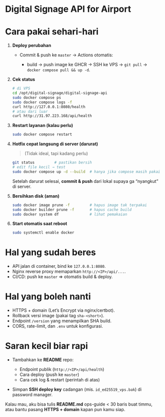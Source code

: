 # Digital Signage API for Airport


# Cara pakai sehari-hari

1. **Deploy perubahan**

   * Commit & push ke `master` → Actions otomatis:

     * build → push image ke GHCR → SSH ke VPS → `git pull` → `docker compose pull && up -d`.

2. **Cek status**

   ```bash
   # di VPS
   cd /opt/digital-signage/digital-signage-api
   sudo docker compose ps
   sudo docker compose logs -f
   curl http://127.0.0.1:8080/health
   # atau dari luar
   curl http://31.97.223.168/api/health
   ```

3. **Restart layanan (kalau perlu)**

   ```bash
   sudo docker compose restart
   ```

4. **Hotfix cepat langsung di server (darurat)**

   > (Tidak ideal, tapi kadang perlu)

   ```bash
   git status         # pastikan bersih
   # edit file kecil → test
   sudo docker compose up -d --build  # hanya jika compose masih pakai build; kalau image:latest, cukup restart
   ```

   Setelah darurat selesai, **commit & push** dari lokal supaya ga “nyangkut” di server.

5. **Bersihkan disk (aman)**

   ```bash
   sudo docker image prune -f         # hapus image tak terpakai
   sudo docker builder prune -f       # hapus cache build
   sudo docker system df              # lihat pemakaian
   ```

6. **Start otomatis saat reboot**

   ```bash
   sudo systemctl enable docker
   ```

# Hal yang **sudah beres**

* API jalan di container, bind ke `127.0.0.1:8080`.
* Nginx reverse proxy memaparkan `http://<IP>/api/...`.
* CI/CD: push ke `master` ⇒ otomatis build & deploy.

# Hal yang **boleh nanti**

* HTTPS + domain (Let’s Encrypt via nginx/certbot).
* Rollback versi image (pakai tag `sha-<short>`).
* Endpoint `/version` yang menampilkan SHA build.
* CORS, rate-limit, dan `.env` untuk konfigurasi.

# Saran kecil biar rapi

* Tambahkan ke **README** repo:

  * Endpoint publik (`http://<IP>/api/health`)
  * Cara deploy (push ke `master`)
  * Cara cek log & restart (perintah di atas)
* Simpan **SSH deploy key** cadangan (mis. `id_ed25519_vps.bak`) di password manager.

Kalau mau, aku bisa tulis **README.md** ops-guide < 30 baris buat timmu, atau bantu pasang **HTTPS + domain** kapan pun kamu siap.
